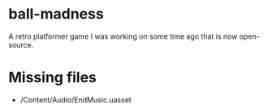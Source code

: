 # ball-madness
A retro platformer game I was working on some time ago that is now open-source.


# Missing files
- /Content/Audio/EndMusic.uasset
